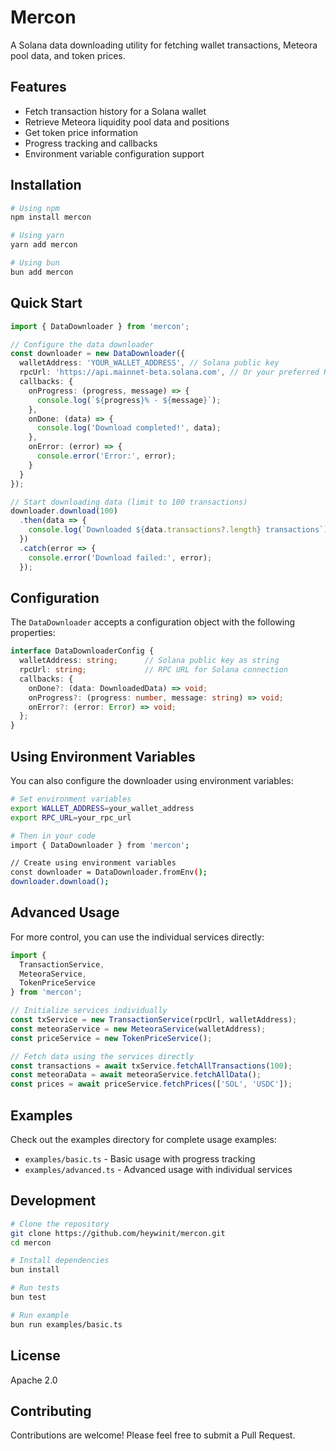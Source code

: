 # Mercon

A Solana data downloading utility for fetching wallet transactions, Meteora pool data, and token prices.

## Features

- Fetch transaction history for a Solana wallet
- Retrieve Meteora liquidity pool data and positions
- Get token price information
- Progress tracking and callbacks
- Environment variable configuration support

## Installation

```bash
# Using npm
npm install mercon

# Using yarn
yarn add mercon

# Using bun
bun add mercon
```

## Quick Start

```typescript
import { DataDownloader } from 'mercon';

// Configure the data downloader
const downloader = new DataDownloader({
  walletAddress: 'YOUR_WALLET_ADDRESS', // Solana public key
  rpcUrl: 'https://api.mainnet-beta.solana.com', // Or your preferred RPC
  callbacks: {
    onProgress: (progress, message) => {
      console.log(`${progress}% - ${message}`);
    },
    onDone: (data) => {
      console.log('Download completed!', data);
    },
    onError: (error) => {
      console.error('Error:', error);
    }
  }
});

// Start downloading data (limit to 100 transactions)
downloader.download(100)
  .then(data => {
    console.log(`Downloaded ${data.transactions?.length} transactions`);
  })
  .catch(error => {
    console.error('Download failed:', error);
  });
```

## Configuration

The `DataDownloader` accepts a configuration object with the following properties:

```typescript
interface DataDownloaderConfig {
  walletAddress: string;      // Solana public key as string
  rpcUrl: string;             // RPC URL for Solana connection
  callbacks: {
    onDone?: (data: DownloadedData) => void;
    onProgress?: (progress: number, message: string) => void;
    onError?: (error: Error) => void;
  };
}
```

## Using Environment Variables

You can also configure the downloader using environment variables:

```bash
# Set environment variables
export WALLET_ADDRESS=your_wallet_address
export RPC_URL=your_rpc_url

# Then in your code
import { DataDownloader } from 'mercon';

// Create using environment variables
const downloader = DataDownloader.fromEnv();
downloader.download();
```

## Advanced Usage

For more control, you can use the individual services directly:

```typescript
import { 
  TransactionService, 
  MeteoraService, 
  TokenPriceService 
} from 'mercon';

// Initialize services individually
const txService = new TransactionService(rpcUrl, walletAddress);
const meteoraService = new MeteoraService(walletAddress);
const priceService = new TokenPriceService();

// Fetch data using the services directly
const transactions = await txService.fetchAllTransactions(100);
const meteoraData = await meteoraService.fetchAllData();
const prices = await priceService.fetchPrices(['SOL', 'USDC']);
```

## Examples

Check out the examples directory for complete usage examples:

- `examples/basic.ts` - Basic usage with progress tracking
- `examples/advanced.ts` - Advanced usage with individual services

## Development

```bash
# Clone the repository
git clone https://github.com/heywinit/mercon.git
cd mercon

# Install dependencies
bun install

# Run tests
bun test

# Run example
bun run examples/basic.ts
```

## License

Apache 2.0

## Contributing

Contributions are welcome! Please feel free to submit a Pull Request.
